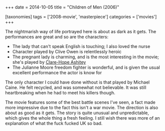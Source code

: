 +++
date = 2014-10-05
title = "Children of Men (2006)"

[taxonomies]
tags = ['2008-movie', 'masterpiece']
categories = ['movies']
+++

The nightmarish way of life portrayed here is about as dark as it gets.
The performances are great and so are the characters:

-   The lady that can't speak English is touching; I also loved the
    nurse
-   Character played by Clive Owen is relentlessly heroic
-   The pregnant lady is charming, and is the most interesting in the
    movie; she's played by [Clare-Hope Ashitey]
-   The Julianne Moore freedom fighter is wonderful, and is given the
    usual excellent performance the actor is know for

The only character I could have done without is that played by Michael
Caine. He felt recycled, and was somewhat not believable. It was still
heartbreaking when he had to meet his killers though.

The movie features some of the best battle scenes I've seen, a fact
made more impressive due to the fact this isn't a war movie. The
direction is also about as good as it gets. The story is quite unusual
and unpredictable, which gives the whole thing a fresh feeling. I still
wish there was more of an explanation of what the fuck fucked UK so bad.

  [Clare-Hope Ashitey]: http://www.imdb.com/name/nm1715135
